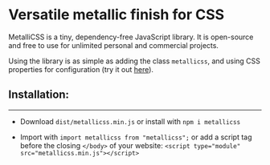 # Versatile metallic finish for CSS

MetalliCSS is a tiny, dependency-free JavaScript library. It is open-source and free to use for unlimited personal and commercial projects.

Using the library is as simple as adding the class `metallicss`, and using CSS properties for configuration (try it out [here](https://www.metallicss.com)).

## Installation:

---

- Download `dist/metallicss.min.js` or install with `npm i metallicss`

- Import with `import metallicss from "metallicss";` or add a script tag before the closing `</body>` of your website: `<script type="module" src="metallicss.min.js"></script>`
